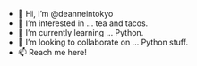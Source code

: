 - 👋 Hi, I’m @deanneintokyo
- 👀 I’m interested in ... tea and tacos.
- 🌱 I’m currently learning ... Python.
- 💞️ I’m looking to collaborate on ... Python stuff.
- 📫 Reach me here!

<!---
deanneintokyo/deanneintokyo is a ✨ special ✨ repository because its `README.md` (this file) appears on your GitHub profile.
You can click the Preview link to take a look at your changes.
--->
